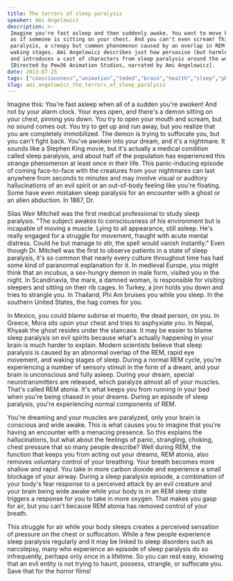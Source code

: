 ```yaml
---
title: The terrors of sleep paralysis
speaker: Ami Angelowicz
description: >-
 Imagine you're fast asleep and then suddenly awake. You want to move but can't,
 as if someone is sitting on your chest. And you can't even scream! This is sleep
 paralysis, a creepy but common phenomenon caused by an overlap in REM sleep and
 waking stages. Ami Angelowicz describes just how pervasive (but harmless) it is
 and introduces a cast of characters from sleep paralysis around the world.
 [Directed by Pew36 Animation Studios, narrated by Ami Angelowicz].
date: 2013-07-25
tags: ["consciousness","animation","teded","brain","health","sleep","physiology","healthcare","biology","human-body","health-care"]
slug: ami_angelowicz_the_terrors_of_sleep_paralysis
---
```


Imagine this: You're fast asleep when all of a sudden you're awoken! And not by your alarm
clock. Your eyes open, and there's a demon sitting on your chest, pinning you down. You
try to open your mouth and scream, but no sound comes out. You try to get up and run away,
but you realize that you are completely immobilized. The demon is trying to suffocate you,
but you can't fight back. You've awoken into your dream, and it's a nightmare. It sounds
like a Stephen King movie, but it's actually a medical condition called sleep paralysis,
and about half of the population has experienced this strange phenomenon at least once in
their life. This panic-inducing episode of coming face-to-face with the creatures from
your nightmares can last anywhere from seconds to minutes and may involve visual or
auditory hallucinations of an evil spirit or an out-of-body feeling like you're floating.
Some have even mistaken sleep paralysis for an encounter with a ghost or an alien
abduction. In 1867, Dr.

Silas Weir Mitchell was the first medical professional to study sleep paralysis. "The
subject awakes to consciousness of his environment but is incapable of moving a muscle.
Lying to all appearance, still asleep. He's really engaged for a struggle for movement,
fraught with acute mental distress. Could he but manage to stir, the spell would vanish
instantly." Even though Dr. Mitchell was the first to observe patients in a state of sleep
paralysis, it's so common that nearly every culture throughout time has had some kind of
paranormal explanation for it. In medieval Europe, you might think that an incubus, a
sex-hungry demon in male form, visited you in the night. In Scandinavia, the mare, a
damned woman, is responsible for visiting sleepers and sitting on their rib cages. In
Turkey, a jinn holds you down and tries to strangle you. In Thailand, Phi Am bruises you
while you sleep. In the southern United States, the hag comes for you.

In Mexico, you could blame subirse el muerto, the dead person, on you. In Greece, Mora
sits upon your chest and tries to asphyxiate you. In Nepal, Khyaak the ghost resides under
the staircase. It may be easier to blame sleep paralysis on evil spirits because what's
actually happening in your brain is much harder to explain. Modern scientists believe that
sleep paralysis is caused by an abnormal overlap of the REM, rapid eye movement, and
waking stages of sleep. During a normal REM cycle, you're experiencing a number of sensory
stimuli in the form of a dream, and your brain is unconscious and fully asleep. During
your dream, special neurotransmitters are released, which paralyze almost all of your
muscles. That's called REM atonia. It's what keeps you from running in your bed when
you're being chased in your dreams. During an episode of sleep paralysis, you're
experiencing normal components of REM.

You're dreaming and your muscles are paralyzed, only your brain is conscious and wide
awake. This is what causes you to imagine that you're having an encounter with a menacing
presence. So this explains the hallucinations, but what about the feelings of panic,
strangling, choking, chest pressure that so many people describe? Well during REM, the
function that keeps you from acting out your dreams, REM atonia, also removes voluntary
control of your breathing. Your breath becomes more shallow and rapid. You take in more
carbon dioxide and experience a small blockage of your airway. During a sleep paralysis
episode, a combination of your body's fear response to a perceived attack by an evil
creature and your brain being wide awake while your body is in an REM sleep state triggers
a response for you to take in more oxygen. That makes you gasp for air, but you can't
because REM atonia has removed control of your breath.

This struggle for air while your body sleeps creates a perceived sensation of pressure on
the chest or suffocation. While a few people experience sleep paralysis regularly and it
may be linked to sleep disorders such as narcolepsy, many who experience an episode of
sleep paralysis do so infrequently, perhaps only once in a lifetime. So you can rest easy,
knowing that an evil entity is not trying to haunt, possess, strangle, or suffocate you.
Save that for the horror films!

<!--
ad_duration=0
event="TED-Ed"
external_start_time=0
intro_duration=0
is_subtitle_required="False"
is_talk_featured="False"
language="en"
language_swap="False"
native_language="en"
number_of_related_talks=6
number_of_speakers=1
number_of_subtitled_videos=0
number_of_tags=11
number_of_talk_download_languages=25
number_of_talk_more_resources=0
number_of_talk_recommendations=0
number_of_talks_take_actions=0
post_ad_duration=0
published_timestamp="2019-03-15 17:06:03"
recording_date="2013-07-25"
speaker_is_published=0
speaker_name="Ami Angelowicz"
talk_name="The terrors of sleep paralysis"
talks_tags=["consciousness","animation","teded","brain","health","sleep","physiology","healthcare","biology","human-body","health-care"]
url_photo_talk="https://s3.amazonaws.com/talkstar-photos/uploads/a0535b7d-56e4-4c86-8f52-22c56ab43ade/95_sleepparalysis.jpg"
url_webpage="https://www.ted.com/talks/ami_angelowicz_the_terrors_of_sleep_paralysis"
video_type_name="TED-Ed Original"
-->